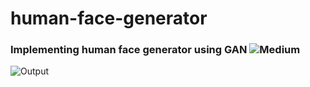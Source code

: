 # human-face-generator

### Implementing human face generator using GAN ![Medium](https://medium.com/@sreejagaddamidi99/human-face-generation-using-gan-2bb4db892e5d)


![Output](https://github.com/sreeja-g/human-face-generator/blob/master/human-face-generator.gif)
